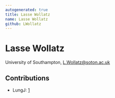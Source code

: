 ```yaml
---
autogenerated: true
title: Lasse Wollatz
name: Lasse Wollatz
github: LWollatz
---
```


# Lasse Wollatz

University of Southampton, L.Wollatz@soton.ac.uk

## Contributions

-   LungJ: [1](/plugins/lungj)
